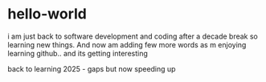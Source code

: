 # hello-world
i am just back to software development and coding after a decade break so learning new things. And now am adding few more words as m enjoying learning github..
and its getting interesting

back to learning 2025 - gaps but now speeding up
